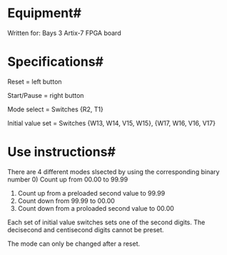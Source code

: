 # Equipment#

Written for: Bays 3 Artix-7 FPGA board

# Specifications#

Reset = left button

Start/Pause = right button

Mode select = Switches {R2, T1}

Initial value set = Switches {W13, W14, V15, W15}, {W17, W16, V16, V17}

# Use instructions#

There are 4 different modes slsected by using the corresponding binary number
0) Count up from 00.00 to 99.99
1) Count up from a preloaded second value to 99.99
2) Count down from 99.99 to 00.00
3) Count down from a proloaded second value to 00.00

Each set of initial value switches sets one of the second digits. The decisecond and centisecond digits cannot be preset.

The mode can only be changed after a reset.
